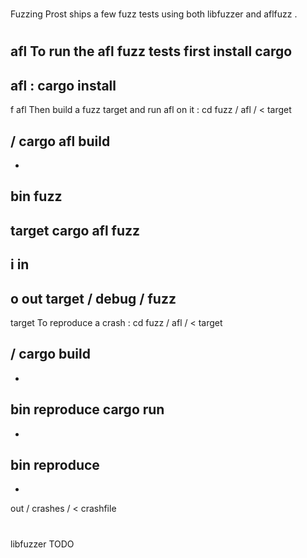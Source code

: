 #
Fuzzing
Prost
ships
a
few
fuzz
tests
using
both
libfuzzer
and
aflfuzz
.
#
#
afl
To
run
the
afl
fuzz
tests
first
install
cargo
-
afl
:
cargo
install
-
f
afl
Then
build
a
fuzz
target
and
run
afl
on
it
:
cd
fuzz
/
afl
/
<
target
>
/
cargo
afl
build
-
-
bin
fuzz
-
target
cargo
afl
fuzz
-
i
in
-
o
out
target
/
debug
/
fuzz
-
target
To
reproduce
a
crash
:
cd
fuzz
/
afl
/
<
target
>
/
cargo
build
-
-
bin
reproduce
cargo
run
-
-
bin
reproduce
-
-
out
/
crashes
/
<
crashfile
>
#
#
libfuzzer
TODO
